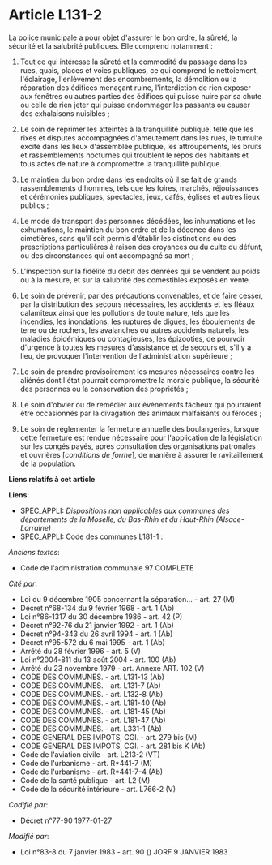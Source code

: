 # Article L131-2

La police municipale a pour objet d'assurer le bon ordre, la sûreté, la sécurité et la salubrité publiques. Elle comprend
notamment :

1. Tout ce qui intéresse la sûreté et la commodité du passage dans les rues, quais, places et voies publiques, ce qui
comprend le nettoiement, l'éclairage, l'enlèvement des encombrements, la démolition ou la réparation des édifices menaçant
ruine, l'interdiction de rien exposer aux fenêtres ou autres parties des édifices qui puisse nuire par sa chute ou celle de
rien jeter qui puisse endommager les passants ou causer des exhalaisons nuisibles ;

2. Le soin de réprimer les atteintes à la tranquillité publique, telle que les rixes et disputes accompagnées d'ameutement
dans les rues, le tumulte excité dans les lieux d'assemblée publique, les attroupements, les bruits et rassemblements
nocturnes qui troublent le repos des habitants et tous actes de nature à compromettre la tranquillité publique.

3. Le maintien du bon ordre dans les endroits où il se fait de grands rassemblements d'hommes, tels que les foires, marchés,
réjouissances et cérémonies publiques, spectacles, jeux, cafés, églises et autres lieux publics ;

4. Le mode de transport des personnes décédées, les inhumations et les exhumations, le maintien du bon ordre et de la décence
dans les cimetières, sans qu'il soit permis d'établir les distinctions ou des prescriptions particulières à raison des
croyances ou du culte du défunt, ou des circonstances qui ont accompagné sa mort ;

5. L'inspection sur la fidélité du débit des denrées qui se vendent au poids ou à la mesure, et sur la salubrité des
comestibles exposés en vente.

6. Le soin de prévenir, par des précautions convenables, et de faire cesser, par la distribution des secours nécessaires, les
accidents et les fléaux calamiteux ainsi que les pollutions de toute nature, tels que les incendies, les inondations, les
ruptures de digues, les éboulements de terre ou de rochers, les avalanches ou autres accidents naturels, les maladies
épidémiques ou contagieuses, les épizooties, de pourvoir d'urgence à toutes les mesures d'assistance et de secours et, s'il y
a lieu, de provoquer l'intervention de l'administration supérieure ;

7. Le soin de prendre provisoirement les mesures nécessaires contre les aliénés dont l'état pourrait compromettre la morale
publique, la sécurité des personnes ou la conservation des propriétés ;

8. Le soin d'obvier ou de remédier aux événements fâcheux qui pourraient être occasionnés par la divagation des animaux
malfaisants ou féroces ;

9. Le soin de réglementer la fermeture annuelle des boulangeries, lorsque cette fermeture est rendue nécessaire pour
l'application de la législation sur les congés payés, après consultation des organisations patronales et ouvrières
[*conditions de forme*], de manière à assurer le ravitaillement de la population.

**Liens relatifs à cet article**

**Liens**:

  - SPEC_APPLI: *Dispositions non applicables aux communes des départements de la Moselle, du Bas-Rhin et du Haut-Rhin (Alsace-Lorraine)*
  - SPEC_APPLI: Code des communes L181-1 :

_Anciens textes_:

  - Code de l'administration communale 97 COMPLETE

_Cité par_:

  - Loi du 9 décembre 1905 concernant la séparation... - art. 27 (M)
  - Décret n°68-134 du 9 février 1968 - art. 1 (Ab)
  - Loi n°86-1317 du 30 décembre 1986 - art. 42 (P)
  - Décret n°92-76 du 21 janvier 1992 - art. 1 (Ab)
  - Décret n°94-343 du 26 avril 1994 - art. 1 (Ab)
  - Décret n°95-572 du 6 mai 1995 - art. 1 (Ab)
  - Arrêté du 28 février 1996 - art. 5 (V)
  - Loi n°2004-811 du 13 août 2004 - art. 100 (Ab)
  - Arrêté du 23 novembre 1979 - art. Annexe ART. 102 (V)
  - CODE DES COMMUNES. - art. L131-13 (Ab)
  - CODE DES COMMUNES. - art. L131-7 (Ab)
  - CODE DES COMMUNES. - art. L132-8 (Ab)
  - CODE DES COMMUNES. - art. L181-40 (Ab)
  - CODE DES COMMUNES. - art. L181-45 (Ab)
  - CODE DES COMMUNES. - art. L181-47 (Ab)
  - CODE DES COMMUNES. - art. L331-1 (Ab)
  - CODE GENERAL DES IMPOTS, CGI. - art. 279 bis (M)
  - CODE GENERAL DES IMPOTS, CGI. - art. 281 bis K (Ab)
  - Code de l'aviation civile - art. L213-2 (VT)
  - Code de l'urbanisme - art. R*441-7 (M)
  - Code de l'urbanisme - art. R*441-7-4 (Ab)
  - Code de la santé publique - art. L2 (M)
  - Code de la sécurité intérieure - art. L766-2 (V)

_Codifié par_:

  - Décret n°77-90 1977-01-27

_Modifié par_:

  - Loi n°83-8 du 7 janvier 1983 - art. 90 () JORF 9 JANVIER 1983
